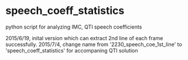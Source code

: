 # speech_coeff_statistics
python script for analyzing IMC, QTI speech coefficients

2015/6/19, inital version which can extract 2nd line of each frame successfully.
2015/7/4, change name from '2230_speech_coe_1st_line' to 'speech_coeff_statistics' for accompaning QTI solution
